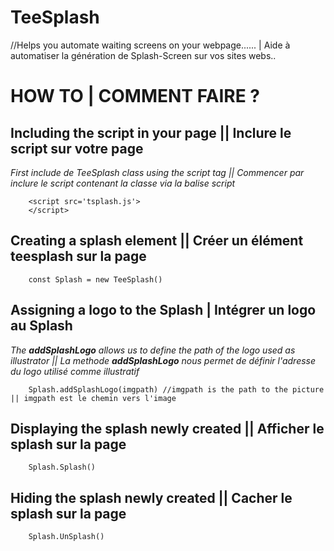 # TeeSplash

//Helps you automate waiting screens on your webpage...... | Aide à automatiser la génération de Splash-Screen sur vos sites webs..



# HOW TO | COMMENT FAIRE ?


## Including the script in your page || Inclure le script sur votre page

*First include de TeeSplash class using the script tag || Commencer par inclure le script contenant la classe via la balise script*
```
    <script src='tsplash.js'>
    </script>
```


## Creating a splash element || Créer un élément teesplash sur la page

```
    const Splash = new TeeSplash()
```


## Assigning a logo to the Splash | Intégrer un logo au Splash

*The __addSplashLogo__ allows us to define the path of the logo used as illustrator || La methode __addSplashLogo__ nous permet de définir l'adresse du logo utilisé comme illustratif*
```
    Splash.addSplashLogo(imgpath) //imgpath is the path to the picture || imgpath est le chemin vers l'image
```



## Displaying the splash newly created || Afficher le splash sur la page

```
    Splash.Splash()
```


## Hiding the splash newly created || Cacher le splash sur la page

```
    Splash.UnSplash()
```
 
